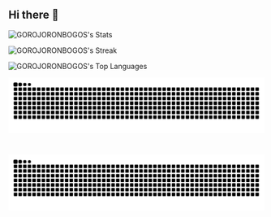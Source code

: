 ## Hi there 👋


</td>
    <td valign="top" width="50%">
        
![GOROJORONBOGOS's Stats](https://github-readme-stats.vercel.app/api?username=GOROJORONBOGOS&theme=midnight-purple&show_icons=true&hide_border=true&count_private=true)

![GOROJORONBOGOS's Streak](https://github-readme-streak-stats.herokuapp.com/?user=GOROJORONBOGOS&theme=midnight-purple&hide_border=true)

![GOROJORONBOGOS's Top Languages](https://github-readme-stats.vercel.app/api/top-langs/?username=GOROJORONBOGOS&theme=midnight-purple&show_icons=true&hide_border=true&layout=compact)


</td>
  </tr>
</table>

<picture>
  <source media="(prefers-color-scheme: dark)" srcset="https://raw.githubusercontent.com/GOROJORONBOGOS/GOROJORONBOGOS/output/github-contribution-grid-snake-dark.svg">
  <source media="(prefers-color-scheme: light)" srcset="https://raw.githubusercontent.com/GOROJORONBOGOS/GOROJORONBOGOS/output/github-contribution-grid-snake.svg">
  <img alt="github contribution grid snake animation" src="https://raw.githubusercontent.com/GOROJORONBOGOS/GOROJORONBOGOS/output/github-contribution-grid-snake.svg">
</picture>

# ![Snake animation](https://github.com/GOROJORONBOGOS/GOROJORONBOGOS/blob/output/github-contribution-grid-snake.svg)
